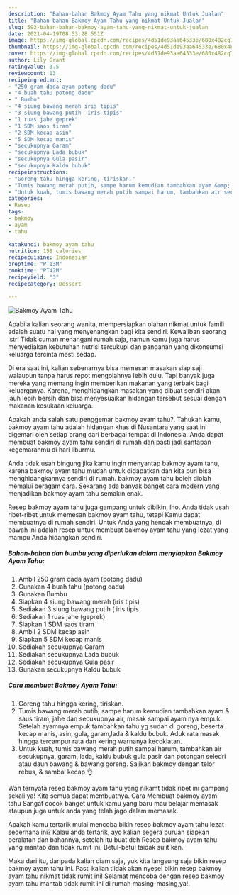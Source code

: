 ```yaml
---
description: "Bahan-bahan Bakmoy Ayam Tahu yang nikmat Untuk Jualan"
title: "Bahan-bahan Bakmoy Ayam Tahu yang nikmat Untuk Jualan"
slug: 593-bahan-bahan-bakmoy-ayam-tahu-yang-nikmat-untuk-jualan
date: 2021-04-19T08:53:28.551Z
image: https://img-global.cpcdn.com/recipes/4d51de93aa64533e/680x482cq70/bakmoy-ayam-tahu-foto-resep-utama.jpg
thumbnail: https://img-global.cpcdn.com/recipes/4d51de93aa64533e/680x482cq70/bakmoy-ayam-tahu-foto-resep-utama.jpg
cover: https://img-global.cpcdn.com/recipes/4d51de93aa64533e/680x482cq70/bakmoy-ayam-tahu-foto-resep-utama.jpg
author: Lily Grant
ratingvalue: 3.5
reviewcount: 13
recipeingredient:
- "250 gram dada ayam potong dadu"
- "4 buah tahu potong dadu"
- " Bumbu"
- "4 siung bawang merah iris tipis"
- "3 siung bawang putih  iris tipis"
- "1 ruas jahe geprek"
- "1 SDM saos tiram"
- "2 SDM kecap asin"
- "5 SDM kecap manis"
- "secukupnya Garam"
- "secukupnya Lada bubuk"
- "secukupnya Gula pasir"
- "secukupnya Kaldu bubuk"
recipeinstructions:
- "Goreng tahu hingga kering, tiriskan."
- "Tumis bawang merah putih, sampe harum kemudian tambahkan ayam &amp; saus tiram, jahe dan secukupnya air, masak sampai ayam nya empuk. Setelah ayamnya empuk tambahkan tahu yg sudah di goreng, beserta kecap manis, asin, gula, garam,lada &amp; kaldu bubuk. Aduk rata masak hingga tercampur rata dan kering warnanya kecoklatan."
- "Untuk kuah, tumis bawang merah putih sampai harum, tambahkan air secukupnya, garam, lada, kaldu bubuk gula pasir dan potongan seledri atau daun bawang &amp; bawang goreng. Sajikan bakmoy dengan telor rebus, &amp; sambal kecap 👌"
categories:
- Resep
tags:
- bakmoy
- ayam
- tahu

katakunci: bakmoy ayam tahu 
nutrition: 158 calories
recipecuisine: Indonesian
preptime: "PT13M"
cooktime: "PT42M"
recipeyield: "3"
recipecategory: Dessert

---
```



![Bakmoy Ayam Tahu](https://img-global.cpcdn.com/recipes/4d51de93aa64533e/680x482cq70/bakmoy-ayam-tahu-foto-resep-utama.jpg)

Apabila kalian seorang wanita, mempersiapkan olahan nikmat untuk famili adalah suatu hal yang menyenangkan bagi kita sendiri. Kewajiban seorang istri Tidak cuman menangani rumah saja, namun kamu juga harus menyediakan kebutuhan nutrisi tercukupi dan panganan yang dikonsumsi keluarga tercinta mesti sedap.

Di era  saat ini, kalian sebenarnya bisa memesan masakan siap saji walaupun tanpa harus repot mengolahnya lebih dulu. Tapi banyak juga mereka yang memang ingin memberikan makanan yang terbaik bagi keluarganya. Karena, menghidangkan masakan yang dibuat sendiri akan jauh lebih bersih dan bisa menyesuaikan hidangan tersebut sesuai dengan makanan kesukaan keluarga. 



Apakah anda salah satu penggemar bakmoy ayam tahu?. Tahukah kamu, bakmoy ayam tahu adalah hidangan khas di Nusantara yang saat ini digemari oleh setiap orang dari berbagai tempat di Indonesia. Anda dapat membuat bakmoy ayam tahu sendiri di rumah dan pasti jadi santapan kegemaranmu di hari liburmu.

Anda tidak usah bingung jika kamu ingin menyantap bakmoy ayam tahu, karena bakmoy ayam tahu mudah untuk didapatkan dan kita pun bisa menghidangkannya sendiri di rumah. bakmoy ayam tahu boleh diolah memalui beragam cara. Sekarang ada banyak banget cara modern yang menjadikan bakmoy ayam tahu semakin enak.

Resep bakmoy ayam tahu juga gampang untuk dibikin, lho. Anda tidak usah ribet-ribet untuk memesan bakmoy ayam tahu, tetapi Kamu dapat membuatnya di rumah sendiri. Untuk Anda yang hendak membuatnya, di bawah ini adalah resep untuk membuat bakmoy ayam tahu yang lezat yang mampu Anda hidangkan sendiri.

<!--inarticleads1-->

##### Bahan-bahan dan bumbu yang diperlukan dalam menyiapkan Bakmoy Ayam Tahu:

1. Ambil 250 gram dada ayam (potong dadu)
1. Gunakan 4 buah tahu (potong dadu)
1. Gunakan  Bumbu
1. Siapkan 4 siung bawang merah (iris tipis)
1. Sediakan 3 siung bawang putih ( iris tipis
1. Sediakan 1 ruas jahe (geprek)
1. Siapkan 1 SDM saos tiram
1. Ambil 2 SDM kecap asin
1. Siapkan 5 SDM kecap manis
1. Sediakan secukupnya Garam
1. Sediakan secukupnya Lada bubuk
1. Sediakan secukupnya Gula pasir
1. Gunakan secukupnya Kaldu bubuk




<!--inarticleads2-->

##### Cara membuat Bakmoy Ayam Tahu:

1. Goreng tahu hingga kering, tiriskan.
1. Tumis bawang merah putih, sampe harum kemudian tambahkan ayam &amp; saus tiram, jahe dan secukupnya air, masak sampai ayam nya empuk. Setelah ayamnya empuk tambahkan tahu yg sudah di goreng, beserta kecap manis, asin, gula, garam,lada &amp; kaldu bubuk. Aduk rata masak hingga tercampur rata dan kering warnanya kecoklatan.
1. Untuk kuah, tumis bawang merah putih sampai harum, tambahkan air secukupnya, garam, lada, kaldu bubuk gula pasir dan potongan seledri atau daun bawang &amp; bawang goreng. Sajikan bakmoy dengan telor rebus, &amp; sambal kecap 👌




Wah ternyata resep bakmoy ayam tahu yang nikamt tidak ribet ini gampang sekali ya! Kita semua dapat membuatnya. Cara Membuat bakmoy ayam tahu Sangat cocok banget untuk kamu yang baru mau belajar memasak ataupun juga untuk anda yang telah jago dalam memasak.

Apakah kamu tertarik mulai mencoba bikin resep bakmoy ayam tahu lezat sederhana ini? Kalau anda tertarik, ayo kalian segera buruan siapkan peralatan dan bahannya, setelah itu buat deh Resep bakmoy ayam tahu yang mantab dan tidak rumit ini. Betul-betul taidak sulit kan. 

Maka dari itu, daripada kalian diam saja, yuk kita langsung saja bikin resep bakmoy ayam tahu ini. Pasti kalian tiidak akan nyesel bikin resep bakmoy ayam tahu nikmat tidak rumit ini! Selamat mencoba dengan resep bakmoy ayam tahu mantab tidak rumit ini di rumah masing-masing,ya!.

